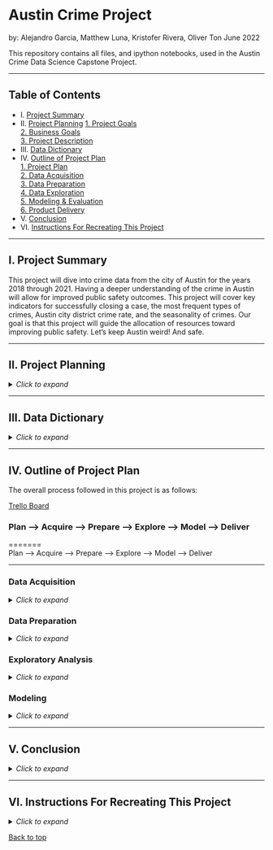 # Austin Crime Project

by: Alejandro Garcia, Matthew Luna, Kristofer Rivera, Oliver Ton    June 2022

This repository contains all files, and ipython notebooks, used in the Austin Crime Data Science Capstone Project.


___

## Table of Contents

* I. [Project Summary](#i-project-summary)<br>
* II. [Project Planning](#ii-project-planning)
    [1. Project Goals](#ii-project-goals)<br>
    [2. Business Goals](#iii-gusiness-goals)<br>
    [3. Project Description](#i-project-description)<br>
* III. [Data Dictionary](#iii-data-dictionary)<br>
* IV. [Outline of Project Plan](#iv-outline-of-project-plan)<br>
    [1. Project Plan](#1-plan)<br>
    [2. Data Acquisition](#2-acquire)<br>
    [3. Data Preparation](#3-prepare)<br>
    [4. Data Exploration](#4-explore)<br>
    [5. Modeling & Evaluation](#5-model)<br>
    [6. Product Delivery](#6-deliver)<br>
* V. [Conclusion](#v-conclusion)<br>
* VI. [Instructions For Recreating This Project](#vi-instructions-for-recreating-this-project)<br>

___

## I. Project Summary

This project will dive into crime data from the city of Austin for the years 2018 through 2021. Having a deeper understanding of the crime in Austin will allow for improved public safety outcomes. This project will cover key indicators for successfully closing a case, the most frequent types of crimes, Austin city district crime rate, and the seasonality of crimes. Our goal is that this project will guide the allocation of resources toward improving public safety. Let’s keep Austin weird! And safe.

___

## II. Project Planning

<details><summary><i>Click to expand</i></summary>

### Project Goals



### Business Goals



### Project Description



### Initial Questions



</details>

___

## III. Data Dictionary

<details><summary><i>Click to expand</i></summary>

| Name                        | Definition    | API Field Name | Data Type       
| :-----                      | :-----        | :-----         | :-----
| Incident Number             | Incident report number | incident_report_number | Number
| Highest Offense Description	| Description | crime_type | Plain Text
| Highest Offense Code        | Code        | ucr_code | Number
| Family Violence             | Incident involves family violence? Y = yes, N = no | family_violence | Plain Text
| Occurred Date Time          | Date and time (combined) incident occurred | occ_date_time | Date & Time
| Occurred Date	              | Date the incident occurred | occ_date | Date & Time
| Occurred Time	              | Time the incident occurred | occ_time | Number
| Report Date Time	          | Date and time (combined) incident was reported | rep_date_time | Date & Time
| Report Date	                | Date the incident was reported |rep_time | Date & Time
| Report Time	                | Time the incident was reported | location_type | Number
| Location Type	              | General description of the premise where the incident occurred | location_type | Plain Text
| Address	                    | Incident location | address | Plain Text
| Zip Code	                  | Zip code where incident occurred | zip_code | Number
| Council District	          | Austin city council district where incident occurred | council_district | Number
| APD Sector	                | APD sector where incident occurred | sector | Plain Text  
| APD District	              | APD district where incident occurred | district | Plain Text
| PRA	                        | APD police reporting area where incident occurred | pra | Plain Text
| Census Tract	              | Census tract where incident occurred | census_tract | Number
| Clearance Status	          | How/whether crime was solved (see lookup) | clearance_status | Plain Text
| Clearance Date	            | Date crime was solved | clearance_date | Date & Time
| UCR Category	              | Code for the most serious crimes identified by the FBI as part of its Uniform Crime Reporting program | ucr_category | Plain Text
| Category Description	      | Description for the most serious crimes identified by the FBI as part of its Uniform Crime Reporting program | category_description | Plain Text
| X-coordinate	              | X-coordinate where the incident occurred | x_coordinate | Number
| Y-coordinate	              | Y-coordinate where incident occurred | y_coordinate | Number
| Latitude	                  | Latitude where incident occurred | latitude | Number
| Longitude	                  | Longitude where the incident occurred | longtitude | Number
| Location	                  | 3rd party generated spatial column (not from source) | location | Location

 

Additionally, a set of features were added to the data set:

 

| Name                  |Datatype      | Definition                                             | Possible Values    |
|:-----                 | :-----       |:------------------------------                         |:-----              |


</details>

___

## IV. Outline of Project Plan

The overall process followed in this project is as follows:

[Trello Board](https://trello.com/b/XCIqIEMJ/austin-crime-capstone)
 

###  Plan  -->  Acquire   --> Prepare  --> Explore  --> Model  --> Deliver

=======
<br>
Plan  -->  Acquire   --> Prepare  --> Explore  --> Model  --> Deliver

---
### Data Acquisition

<details><summary><i>Click to expand</i></summary>

- The data set was gathered from publicly available data provided by the Austin Police Department on data.austintexas.gov.
- We created a function to automate gathering the data from the provided API and caching it locally as a CSV file. 
- Our initial data set included 500,000 rows and 31 columns. 
- For ease of use and relevancy, we decided to limit our data to crimes reported between the years 2018 and 2021. 
- After removing data outside this time frame, we were left with 401,955 rows. 

**Acquisition Files:**


**Steps Taken:**


</details>

### Data Preparation

<details><summary><i>Click to expand</i></summary>

**Preparation Files:**


**Steps Taken:**

- After investigating columns with missing values, we decided to drop 15 columns entirely that we deemed to be unuseful or redundant. 
- Next, we made decisions on how to handle the missing values in our remaining 16 columns. 
- For 7 columns, including clearance_status, clearance_date, zip_code, sector, district, latitude, and longitude, we decided that we could not reasonably impute nulls with a value and dropped all missing rows. 
- We had 753 missing values for location_type values which we decided to add to the Other / Unknown value. 
- We had 1438 missing values for council_district which we decided to impute as the most common district. 

</details>

### Exploratory Analysis

<details><summary><i>Click to expand</i></summary>

**Exploratory Analysis Files:**


**Steps Taken:**


</details>

### Modeling

<details><summary><i>Click to expand</i></summary>

**Modeling Files:**


**Steps Taken:**


</details>

___

## V. Conclusion

<details><summary><i>Click to expand</i></summary>



</details>

___

## VI. Instructions For Recreating This Project

<details><summary><i>Click to expand</i></summary>



</details>

[Back to top](#austin-crime-project)